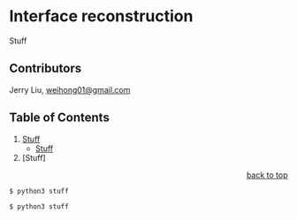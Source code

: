 # Interface reconstruction

Stuff

## Contributors

Jerry Liu, weihong01@gmail.com

## Table of Contents

1. [Stuff](#stuff)
    - [Stuff](#stuff)
1. [Stuff]

<div align="right"><a href="#table-of-contents">back to top </a></div>

```bash
$ python3 stuff
```

```
$ python3 stuff
```